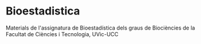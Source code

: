 # Bioestadistica
Materials de l'assignatura de Bioestadística dels graus de Biociències de la Facultat de Ciències i Tecnologia, UVic-UCC
